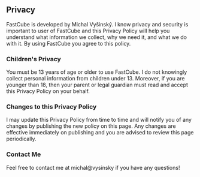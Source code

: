 ﻿## Privacy

FastCube is developed by Michal Vyšinský. I know privacy and security is important to user of FastCube and this Privacy Policy will help you understand what information we collect, why we need it, and what we do with it. By using FastCube you agree to this policy.

### Children's Privacy
You must be 13 years of age or older to use FastCube. I do not knowingly collect personal information from children under 13. Moreover, if you are younger than 18, then your parent or legal guardian must read and accept this Privacy Policy on your behalf.

### Changes to this Privacy Policy
I may update this Privacy Policy from time to time and will notify you of any changes by publishing the new policy on this page. Any changes are effective immediately on publishing and you are advised to review this page periodically.

### Contact Me
Feel free to contact me at michal@vysinsky if you have any questions!
